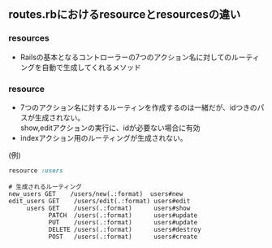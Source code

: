 ## routes.rbにおけるresourceとresourcesの違い

### resources
- Railsの基本となるコントローラーの7つのアクション名に対してのルーティングを自動で生成してくれるメソッド

### resource
- 7つのアクション名に対するルーティンを作成するのは一緒だが、idつきのパスが生成されない。  
show,editアクションの実行に、idが必要ない場合に有効  
- indexアクション用のルーティングが生成されない。  

(例)  
```:routes.rb
resource :users
```

```ターミナル
# 生成されるルーティング
new_users GET    /users/new(.:format)  users#new
edit_users GET    /users/edit(.:format) users#edit
     users GET    /users(.:format)      users#show
           PATCH  /users(.:format)      users#update
           PUT    /users(.:format)      users#update
           DELETE /users(.:format)      users#destroy
           POST   /users(.:format)      users#create
```

